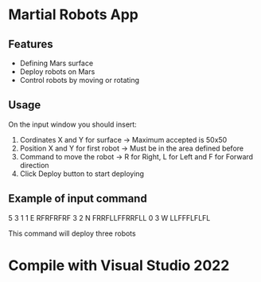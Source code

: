 # Martial Robots App

## Features
- Defining Mars surface
- Deploy robots on Mars
- Control robots by moving or rotating

## Usage
On the input window you should insert:
1. Cordinates X and Y for surface -> Maximum accepted is 50x50
2. Position X and Y for first robot -> Must be in the area defined before
3. Command to move the robot -> R for Right, L for Left and F for Forward direction
4. Click Deploy button to start deploying

## Example of input command

5 3
1 1 E
RFRFRFRF
3 2 N
FRRFLLFFRRFLL
0 3 W
LLFFFLFLFL

This command will deploy three robots

# Compile with Visual Studio 2022